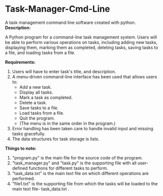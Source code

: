 # Task-Manager-Cmd-Line
A task management command line software created with python.
**Description:**

A Python program for a command-line task management system. Users will be able to perform various operations on tasks, including adding new tasks, displaying them, marking them as completed, deleting tasks, saving tasks to a file, and loading tasks from a file.

**Requirements:**

1. Users will have to enter task's title, and description.
2. A menu-driven command-line interface has been used that allows users to:
    - Add a new task.
    - Display all tasks.
    - Mark a task as completed.
    - Delete a task.
    - Save tasks to a file.
    - Load tasks from a file.
    - Quit the program.
    - (The menu is in the same order in the program.)
3. Error handling has been taken care to handle invalid input and missing tasks gracefully.
4. The data structures for task storage is lists.

**Things to note:**
1. "program.py" is the main file for the source code of the program.
2. "task_manager.py" and "task.py" is the supporting file with all user-defined functions for different tasks to perform.
3. "task_data.txt" is the main text file on which different operations are performed.
4. "file1.txt" is the supporting file from which the tasks will be loaded to the main text file- task_data.txt .
